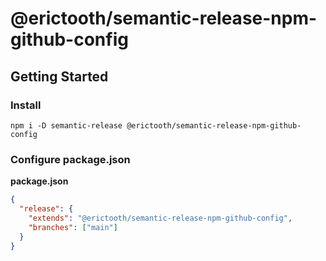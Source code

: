 # @erictooth/semantic-release-npm-github-config

## Getting Started
### Install
`npm i -D semantic-release @erictooth/semantic-release-npm-github-config`
### Configure package.json
**package.json**
```json
{
  "release": {
    "extends": "@erictooth/semantic-release-npm-github-config",
    "branches": ["main"]
  }
}
```
